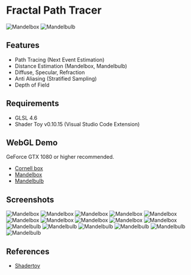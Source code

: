 # Fractal Path Tracer

![Mandelbox](fig/jpg/mandelbox_top.jpg)
![Mandelbulb](fig/jpg/mandelbulb_top.jpg)

## Features

* Path Tracing (Next Event Estimation)
* Distance Estimation (Mandelbox, Mandelbulb)
* Diffuse, Specular, Refraction
* Anti Aliasing (Stratified Sampling)
* Depth of Field

## Requirements

* GLSL 4.6
* Shader Toy v0.10.15 (Visual Studio Code Extension)

## WebGL Demo

GeForce GTX 1080 or higher recommended.

* [Cornell box](https://takah29.github.io/fractal-path-tracer/main_cornellbox.html)
* [Mandelbox](https://takah29.github.io/fractal-path-tracer/main_mandelbox.html)
* [Mandelbulb](https://takah29.github.io/fractal-path-tracer/main_mandelbulb.html)

## Screenshots

![Mandelbox](fig/jpg/mandelbox01.jpg)
![Mandelbox](fig/jpg/mandelbox02.jpg)
![Mandelbox](fig/jpg/mandelbox03.jpg)
![Mandelbox](fig/jpg/mandelbox04.jpg)
![Mandelbox](fig/jpg/mandelbox05.jpg)
![Mandelbox](fig/jpg/mandelbox06.jpg)
![Mandelbox](fig/jpg/mandelbox07.jpg)
![Mandelbox](fig/jpg/mandelbox08.jpg)
![Mandelbox](fig/jpg/mandelbox09.jpg)
![Mandelbox](fig/jpg/mandelbox10.jpg)
![Mandelbulb](fig/jpg/mandelbulb1.jpg)
![Mandelbulb](fig/jpg/mandelbulb2.jpg)
![Mandelbulb](fig/jpg/mandelbulb3.jpg)
![Mandelbulb](fig/jpg/mandelbulb4.jpg)
![Mandelbulb](fig/jpg/mandelbulb5.jpg)
![Mandelbulb](fig/jpg/mandelbulb6.jpg)

## References

* [Shadertoy](https://www.shadertoy.com/)
